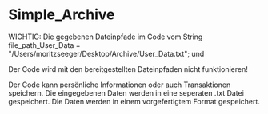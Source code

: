 # Simple_Archive

WICHTIG:
Die gegebenen Dateinpfade im Code vom String file_path_User_Data = "/Users/moritzseeger/Desktop/Archive/User_Data.txt"; und 
        
Der Code wird mit den bereitgestellten Dateinpfaden nicht funktionieren!

Der Code kann persönliche Informationen oder auch Transaktionen speichern. Die eingegebenen Daten werden in eine seperaten .txt Datei gespeichert.  Die Daten werden in einem vorgefertigtem Format gespeichert.


